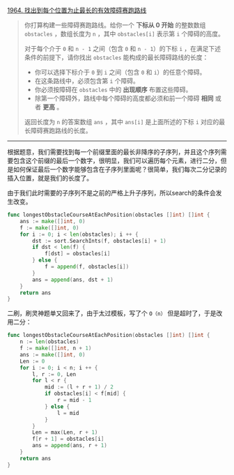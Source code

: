 [1964. 找出到每个位置为止最长的有效障碍赛跑路线](https://leetcode.cn/problems/find-the-longest-valid-obstacle-course-at-each-position/)

> 你打算构建一些障碍赛跑路线。给你一个 **下标从 0 开始** 的整数数组 `obstacles` ，数组长度为 `n` ，其中 `obstacles[i]` 表示第 `i` 个障碍的高度。
>
> 对于每个介于 `0` 和 `n - 1` 之间（包含 `0` 和 `n - 1`）的下标 `i` ，在满足下述条件的前提下，请你找出 `obstacles` 能构成的最长障碍路线的长度：
>
> - 你可以选择下标介于 `0` 到 `i` 之间（包含 `0` 和 `i`）的任意个障碍。
> - 在这条路线中，必须包含第 `i` 个障碍。
> - 你必须按障碍在 `obstacles` 中的 **出现顺序** 布置这些障碍。
> - 除第一个障碍外，路线中每个障碍的高度都必须和前一个障碍 **相同** 或者 **更高** 。
>
> 返回长度为 `n` 的答案数组 `ans` ，其中 `ans[i]` 是上面所述的下标 `i` 对应的最长障碍赛跑路线的长度。

---

根据题意，我们需要找到每一个前缀里面的最长非降序的子序列，并且这个序列需要包含这个前缀的最后一个数字，很明显，我们可以遍历每个元素，进行二分，但是如何保证最后一个数字能够包含在子序列里面呢？很简单，我们每次二分记录的插入位置，就是我们的长度了。

由于我们此时需要的子序列不是之前的严格上升子序列，所以search的条件会发生改变。

```go
func longestObstacleCourseAtEachPosition(obstacles []int) []int {
    ans := make([]int, 0)
    f := make([]int, 0)
    for i := 0; i < len(obstacles); i ++ {
        dst := sort.SearchInts(f, obstacles[i] + 1)
        if dst < len(f) {
            f[dst] = obstacles[i]
        } else {
            f = append(f, obstacles[i])
        }
        ans = append(ans, dst + 1)
    }
    return ans
}
```

二刷，刷灵神题单又回来了，由于太过模板，写了个 `O（n）` 但是超时了，于是改用二分：

```go
func longestObstacleCourseAtEachPosition(obstacles []int) []int {
    n := len(obstacles)
    f := make([]int, n + 1)
    ans := make([]int, 0)
    Len := 0
    for i := 0; i < n; i ++ {
        l, r := 0, Len
        for l < r {
            mid := (l + r + 1) / 2
            if obstacles[i] < f[mid] {
                r = mid - 1
            } else {
                l = mid
            }
        }
        Len = max(Len, r + 1)
        f[r + 1] = obstacles[i]
        ans = append(ans, r + 1)
    }
    return ans
}
```

